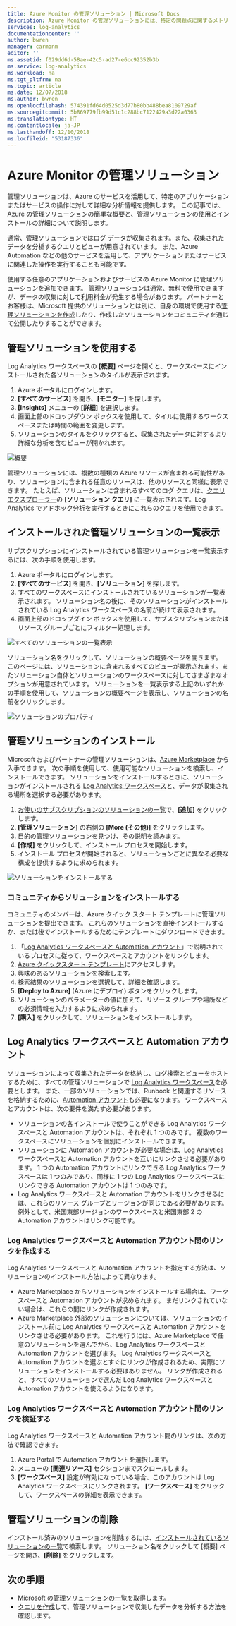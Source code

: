 ```yaml
---
title: Azure Monitor の管理ソリューション | Microsoft Docs
description: Azure Monitor の管理ソリューションには、特定の問題点に関するメトリックを提供するロジックや視覚化、データ取得規則が集約されています。  この記事では、管理ソリューションのインストールと使用について説明します。
services: log-analytics
documentationcenter: ''
author: bwren
manager: carmonm
editor: ''
ms.assetid: f029dd6d-58ae-42c5-ad27-e6cc92352b3b
ms.service: log-analytics
ms.workload: na
ms.tgt_pltfrm: na
ms.topic: article
ms.date: 12/07/2018
ms.author: bwren
ms.openlocfilehash: 574391fd64d0525d3d77b80bb488bea8109729af
ms.sourcegitcommit: 5b869779fb99d51c1c288bc7122429a3d22a0363
ms.translationtype: HT
ms.contentlocale: ja-JP
ms.lasthandoff: 12/10/2018
ms.locfileid: "53187336"
---
```

# <a name="management-solutions-in-azure-monitor"></a>Azure Monitor の管理ソリューション
管理ソリューションは、Azure のサービスを活用して、特定のアプリケーションまたはサービスの操作に対して詳細な分析情報を提供します。 この記事では、Azure の管理ソリューションの簡単な概要と、管理ソリューションの使用とインストールの詳細について説明します。

通常、管理ソリューションではログ データが収集されます。また、収集されたデータを分析するクエリとビューが用意されています。 また、Azure Automation などの他のサービスを活用して、アプリケーションまたはサービスに関連した操作を実行することも可能です。

使用する任意のアプリケーションおよびサービスの Azure Monitor に管理ソリューションを追加できます。 管理ソリューションは通常、無料で使用できますが、データの収集に対して利用料金が発生する場合があります。 パートナーとお客様は、Microsoft 提供のソリューションとは別に、自身の環境で使用する[管理ソリューションを作成](solutions-creating.md)したり、作成したソリューションをコミュニティを通じて公開したりすることができます。

## <a name="use-management-solutions"></a>管理ソリューションを使用する
Log Analytics ワークスペースの **[概要]** ページを開くと、ワークスペースにインストールされた各ソリューションのタイルが表示されます。 

1. Azure ポータルにログインします。
1. **[すべてのサービス]** を開き、**[モニター]** を探します。
1. **[Insights]** メニューの **[詳細]** を選択します。
1. 画面上部のドロップダウン ボックスを使用して、タイルに使用するワークスペースまたは時間の範囲を変更します。
1. ソリューションのタイルをクリックすると、収集されたデータに対するより詳細な分析を含むビューが開かれます。

![概要](media/solutions/overview.png)

管理ソリューションには、複数の種類の Azure リソースが含まれる可能性があり、ソリューションに含まれる任意のリソースは、他のリソースと同様に表示できます。 たとえば、ソリューションに含まれるすべてのログ クエリは、[クエリ エクスプローラー](../log-query/get-started-portal.md#load-queries)の **[ソリューション クエリ]** に一覧表示されます。Log Analytics でアドホック分析を実行するときにこれらのクエリを使用できます。

## <a name="list-installed-management-solutions"></a>インストールされた管理ソリューションの一覧表示 
サブスクリプションにインストールされている管理ソリューションを一覧表示するには、次の手順を使用します。

1. Azure ポータルにログインします。
1. **[すべてのサービス]** を開き、**[ソリューション]** を探します。
4. すべてのワークスペースにインストールされているソリューションが一覧表示されます。 ソリューション名の後に、そのソリューションがインストールされている Log Analytics ワークスペースの名前が続けて表示されます。
1. 画面上部のドロップダイン ボックスを使用して、サブスクリプションまたはリソース グループごとにフィルター処理します。


![すべてのソリューションの一覧表示](media/solutions/list-solutions-all.png)

ソリューション名をクリックして、ソリューションの概要ページを開きます。 このページには、ソリューションに含まれるすべてのビューが表示されます。またソリューション自体とソリューションのワークスペースに対してさまざまなオプションが用意されています。 ソリューションを一覧表示する上記のいずれかの手順を使用して、ソリューションの概要ページを表示し、ソリューションの名前をクリックします。

![ソリューションのプロパティ](media/solutions/solution-properties.png)



## <a name="install-a-management-solution"></a>管理ソリューションのインストール
Microsoft およびパートナーの管理ソリューションは、[Azure Marketplace](https://azuremarketplace.microsoft.com) から入手できます。 次の手順を使用して、使用可能なソリューションを検索し、インストールできます。 ソリューションをインストールするときに、ソリューションがインストールされる [Log Analytics ワークスペース](../platform/manage-access.md)と、データが収集される場所を選択する必要があります。

1. [お使いのサブスクリプションのソリューションの一覧](#list-installed-monitoring-solutions)で、**[追加]** をクリックします。 
1. **[管理ソリューション]** の右側の **[More (その他)]** をクリックします。 
1. 目的の管理ソリューションを見つけ、その説明を読みます。
1. **[作成]** をクリックして、インストール プロセスを開始します。
1. インストール プロセスが開始されると、ソリューションごとに異なる必要な構成を提供するように求められます。

![ソリューションをインストールする](media/solutions/install-solution.png)

### <a name="install-a-solution-from-the-community"></a>コミュニティからソリューションをインストールする
コミュニティのメンバーは、Azure クイック スタート テンプレートに管理ソリューションを提出できます。 これらのソリューションを直接インストールするか、または後でインストールするためにテンプレートにダウンロードできます。

1. 「[Log Analytics ワークスペースと Automation アカウント](#log-analytics-workspace-and-automation-account)」で説明されているプロセスに従って、ワークスペースとアカウントをリンクします。
2. [Azure クイックスタート テンプレート](https://azure.microsoft.com/documentation/templates/)にアクセスします。 
3. 興味のあるソリューションを検索します。
4. 検索結果のソリューションを選択して、詳細を確認します。
5. **[Deploy to Azure]** (Azure にデプロイ) ボタンをクリックします。
6. ソリューションのパラメーターの値に加えて、リソース グループや場所などの必須情報を入力するように求められます。
7. **[購入]** をクリックして、ソリューションをインストールします。


## <a name="log-analytics-workspace-and-automation-account"></a>Log Analytics ワークスペースと Automation アカウント
ソリューションによって収集されたデータを格納し、ログ検索とビューをホストするために、すべての管理ソリューションで [Log Analytics ワークスペース](../platform/manage-access.md)を必要とします。 また、一部のソリューションでは、Runbook と関連するリソースを格納するために、[Automation アカウント](../../automation/automation-security-overview.md#automation-account-overview)も必要になります。 ワークスペースとアカウントは、次の要件を満たす必要があります。

* ソリューションの各インストールで使うことができる Log Analytics ワークスペースと Automation アカウントは、それぞれ 1 つのみです。 複数のワークスペースにソリューションを個別にインストールできます。
* ソリューションに Automation アカウントが必要な場合は、Log Analytics ワークスペースと Automation アカウントを互いにリンクさせる必要があります。 1 つの Automation アカウントにリンクできる Log Analytics ワークスペースは 1 つのみであり、同様に 1 つの Log Analytics ワークスペースにリンクできる Automation アカウントは 1 つのみです。
* Log Analytics ワークスペースと Automation アカウントをリンクさせるには、これらのリソース グループとリージョンが同じである必要があります。 例外として、米国東部リージョンのワークスペースと米国東部 2 の Automation アカウントはリンク可能です。

### <a name="create-a-link-between-a-log-analytics-workspace-and-automation-account"></a>Log Analytics ワークスペースと Automation アカウント間のリンクを作成する
Log Analytics ワークスペースと Automation アカウントを指定する方法は、ソリューションのインストール方法によって異なります。

* Azure Marketplace からソリューションをインストールする場合は、ワークスペースと Automation アカウントが求められます。 まだリンクされていない場合は、これらの間にリンクが作成されます。
* Azure Marketplace 外部のソリューションについては、ソリューションのインストール前に Log Analytics ワークスペースと Automation アカウントをリンクさせる必要があります。 これを行うには、Azure Marketplace で任意のソリューションを選んでから、Log Analytics ワークスペースと Automation アカウントを選びます。 Log Analytics ワークスペースと Automation アカウントを選ぶとすぐにリンクが作成されるため、実際にソリューションをインストールする必要はありません。 リンクが作成されると、すべてのソリューションで選んだ Log Analytics ワークスペースと Automation アカウントを使えるようになります。

### <a name="verify-the-link-between-a-log-analytics-workspace-and-automation-account"></a>Log Analytics ワークスペースと Automation アカウント間のリンクを検証する
Log Analytics ワークスペースと Automation アカウント間のリンクは、次の方法で確認できます。

1. Azure Portal で Automation アカウントを選択します。
1. メニューの **[関連リソース]** セクションまでスクロールします。
1. **[ワークスペース]** 設定が有効になっている場合、このアカウントは Log Analytics ワークスペースにリンクされます。 **[ワークスペース]** をクリックして、ワークスペースの詳細を表示できます。

## <a name="remove-a-management-solution"></a>管理ソリューションの削除
インストール済みのソリューションを削除するには、[インストールされているソリューションの一覧](#list-installed-monitoring-solutions)で検索します。 ソリューション名をクリックして [概要] ページを開き、**[削除]** をクリックします。




## <a name="next-steps"></a>次の手順
* [Microsoft の管理ソリューションの一覧](solutions-inventory.md)を取得します。
* [クエリを作成](../../azure-monitor/log-query/log-query-overview.md)して、管理ソリューションで収集したデータを分析する方法を確認します。

